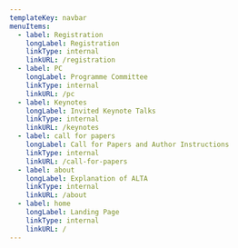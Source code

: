 ```yaml
---
templateKey: navbar
menuItems:
  - label: Registration
    longLabel: Registration
    linkType: internal
    linkURL: /registration
  - label: PC
    longLabel: Programme Committee
    linkType: internal
    linkURL: /pc
  - label: Keynotes
    longLabel: Invited Keynote Talks
    linkType: internal
    linkURL: /keynotes
  - label: call for papers
    longLabel: Call for Papers and Author Instructions
    linkType: internal
    linkURL: /call-for-papers
  - label: about
    longLabel: Explanation of ALTA
    linkType: internal
    linkURL: /about
  - label: home
    longLabel: Landing Page
    linkType: internal
    linkURL: /
---
```



